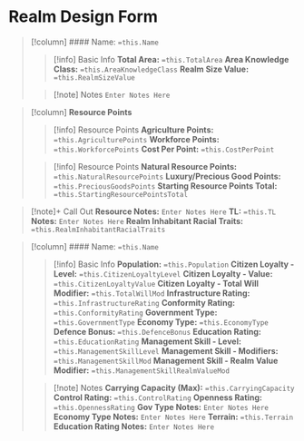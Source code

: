 # Realm Design Form

> [!column] #### Name: `=this.Name`
>> [!info] Basic Info
>> **Total Area:** `=this.TotalArea`
>> **Area Knowledge Class:** `=this.AreaKnowledgeClass`
>> **Realm Size Value:**  `=this.RealmSizeValue`
>
>> [!note] Notes
>> `Enter Notes Here`

> [!column] **Resource Points**
>> [!info] Resource Points
>> **Agriculture Points:** `=this.AgriculturePoints`
>> **Workforce Points:** `=this.WorkforcePoints`
>> **Cost Per Point:** `=this.CostPerPoint`
>
>> [!info] Resource Points
>> **Natural Resource Points:** `=this.NaturalResourcePoints`
>> **Luxury/Precious Good Points:** `=this.PreciousGoodsPoints`
>> **Starting Resource Points Total:** `=this.StartingResourcePointsTotal`

> [!note]+ Call Out
> **Resource Notes:** `Enter Notes Here`
> **TL:** `=this.TL`
> **Notes:** `Enter Notes Here`
> **Realm Inhabitant Racial Traits:**   `=this.RealmInhabitantRacialTraits`

> [!column] #### Name: `=this.Name`
>> [!info] Basic Info
>> **Population:** `=this.Population`
>> **Citizen Loyalty - Level:** `=this.CitizenLoyaltyLevel`
>> **Citizen Loyalty - Value:** `=this.CitizenLoyaltyValue`
>> **Citizen Loyalty - Total Will Modifier:** `=this.TotalWillMod`
>> **Infrastructure Rating:**  `=this.InfrastructureRating`
>> **Conformity Rating:** `=this.ConformityRating`
>> **Government Type:** `=this.GovernmentType`
>> **Economy Type:** `=this.EconomyType`
>> **Defence Bonus:** `=this.DefenceBonus`
>> **Education Rating:** `=this.EducationRating`
>> **Management Skill - Level:**  `=this.ManagementSkillLevel`
>> **Management Skill - Modifiers:**  `=this.ManagementSkillMod`
>> **Management Skill - Realm Value Modifier:** `=this.ManagementSkillRealmValueMod`  
>
>> [!note] Notes
>> **Carrying Capacity (Max):** `=this.CarryingCapacity`
>> **Control Rating:** `=this.ControlRating`
>> **Openness Rating:** `=this.OpennessRating`
>> **Gov Type Notes:** `Enter Notes Here`
>> **Economy Type Notes:** `Enter Notes Here`
>> **Terrain:** `=this.Terrain`
>> **Education Rating Notes:** `Enter Notes Here`
>> 

